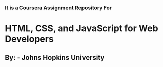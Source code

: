 <h3>It is a Coursera Assignment Repository For</h3>

<h1>HTML, CSS, and JavaScript for Web Developers</h1>

<h2>By: - Johns Hopkins University</h2>

